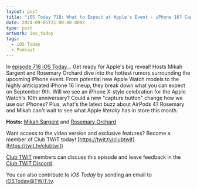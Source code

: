 ```yaml
---
layout: post
title: "iOS Today 718: What to Expect at Apple's Event - iPhone 16? Capture Button? Apple Watch Series X?"
date: 2024-09-05T21:00:00.000Z
type: post
artwork: ios_today
tags:
  - iOS Today
  - Podcast
---
```

In [episode 718 iOS Today](https://twit.tv/shows/ios-today/episodes/718)...
Get ready for Apple's big reveal! Hosts Mikah Sargent and Rosemary Orchard dive into the hottest rumors surrounding the upcoming iPhone event. From potential new Apple Watch models to the highly anticipated iPhone 16 lineup, they break down what you can expect on September 9th. Will we see an iPhone X-style celebration for the Apple Watch's 10th anniversary? Could a new "capture button" change how we use our iPhones? Plus, what's the latest buzz about AirPods 4? Rosemary and Mikah can't wait to see what Apple _literally_ has in store this month.

**Hosts:** [Mikah Sargent](https://twit.tv/people/mikah-sargent) and [Rosemary Orchard](https://twit.tv/people/rosemary-orchard)

Want access to the video version and exclusive features? Become a member of Club TWiT today! [https://twit.tv/clubtwit](https://twit.tv/clubtwit)

[Club TWiT](https://twit.tv/clubtwit) members can discuss this episode and leave feedback in the [Club TWiT Discord](https://twit.memberful.com/account/discord/authorize).

You can also contribute to _iOS Today_ by sending an email to [iOSToday@TWiT.tv](mailto:iOSToday@TWiT.tv).